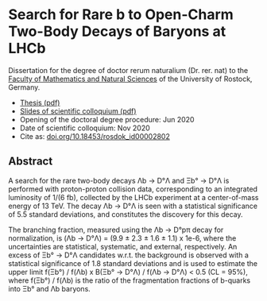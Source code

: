 # Search for Rare b to Open-Charm Two-Body Decays of Baryons at LHCb

Dissertation for the degree of doctor rerum naturalium (Dr. rer. nat) to the [Faculty of Mathematics and Natural Sciences](https://www.mathnat.uni-rostock.de/) of the University of Rostock, Germany.

 - [Thesis (pdf)](thesis.pdf)
 - [Slides of scientific colloquium (pdf)](defence/phddefence_nismeinert.pdf)
 - Opening of the doctoral degree procedure: Jun 2020
 - Date of scientific colloquium: Nov 2020
 - Cite as: [doi.org/10.18453/rosdok_id00002802](https://doi.org/10.18453/rosdok_id00002802)

  ## Abstract
  A search for the rare two-body decays Λb → D°Λ and Ξb° → D°Λ is performed with proton-proton collision data, corresponding to an integrated luminosity of 1/(6 fb), collected by the LHCb experiment at a center-of-mass energy of 13 TeV. The decay Λb → D°Λ is seen with a statistical significance of 5.5 standard deviations, and constitutes the discovery for this decay.

  The branching fraction, measured using the Λb → D°pπ decay for normalization, is 
  (Λb → D°Λ) = (9.9 ± 2.3 ± 1.6 ± 1.1) x 1e-6, where the uncertainties are statistical, systematic, and external, respectively.
  An excess of Ξb° → D°Λ candidates w.r.t. the background is observed with a statistical significance of 1.8 standard deviations and is used to estimate the upper limit f(Ξb°) / f(Λb) x B(Ξb° → D°Λ) / f(Λb → D°Λ) < 0.5 (CL = 95%), where f(Ξb°) / f(Λb) is the ratio of the fragmentation fractions of b-quarks into Ξb° and Λb baryons.
